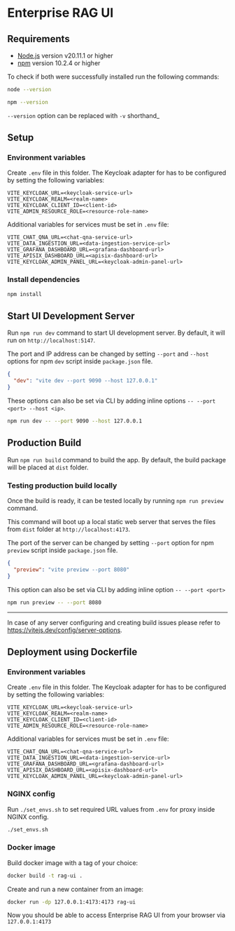# Enterprise RAG UI

## Requirements

- [Node.js](https://nodejs.org/) version v20.11.1 or higher
- [npm](https://www.npmjs.com/) version 10.2.4 or higher

To check if both were successfully installed run the following commands:

```bash
node --version
```

```bash
npm --version
```

`--version` option can be replaced with `-v` shorthand_

## Setup

### Environment variables

Create `.env` file in this folder.
The Keycloak adapter for has to be configured by setting the following variables:
```
VITE_KEYCLOAK_URL=<keycloak-service-url>
VITE_KEYCLOAK_REALM=<realm-name>
VITE_KEYCLOAK_CLIENT_ID=<client-id>
VITE_ADMIN_RESOURCE_ROLE=<resource-role-name>
```

Additional variables for services must be set in `.env` file:
```
VITE_CHAT_QNA_URL=<chat-qna-service-url>
VITE_DATA_INGESTION_URL=<data-ingestion-service-url>
VITE_GRAFANA_DASHBOARD_URL=<grafana-dashboard-url>
VITE_APISIX_DASHBOARD_URL=<apisix-dashboard-url>
VITE_KEYCLOAK_ADMIN_PANEL_URL=<keycloak-admin-panel-url>
```

### Install dependencies

```bash
npm install
```

## Start UI Development Server

Run `npm run dev` command to start UI development server.
By default, it will run on `http://localhost:5147`.

The port and IP address can be changed by setting `--port` and `--host` options
for npm `dev` script inside `package.json` file.
```json
{
  "dev": "vite dev --port 9090 --host 127.0.0.1"
}
```

These options can also be set via CLI by adding inline options `-- --port <port> --host <ip>`.
```bash
npm run dev -- --port 9090 --host 127.0.0.1
```

## Production Build

Run `npm run build` command to build the app.
By default, the build package will be placed at `dist` folder.

### Testing production build locally

Once the build is ready, it can be tested locally by running `npm run preview` command.

This command will boot up a local static web server that serves the files
from `dist` folder at `http://localhost:4173`.

The port of the server can be changed by setting `--port` option
for npm `preview` script inside `package.json` file.
```json
{
  "preview": "vite preview --port 8080"
}
```

This option can also be set via CLI by adding inline option `-- --port <port>`
```bash
npm run preview -- --port 8080
```

---

In case of any server configuring and creating build issues please refer to https://vitejs.dev/config/server-options.


## Deployment using Dockerfile

### Environment variables

Create `.env` file in this folder.
The Keycloak adapter for has to be configured by setting the following variables:
```
VITE_KEYCLOAK_URL=<keycloak-service-url>
VITE_KEYCLOAK_REALM=<realm-name>
VITE_KEYCLOAK_CLIENT_ID=<client-id>
VITE_ADMIN_RESOURCE_ROLE=<resource-role-name>
```

Additional variables for services must be set in `.env` file:
```
VITE_CHAT_QNA_URL=<chat-qna-service-url>
VITE_DATA_INGESTION_URL=<data-ingestion-service-url>
VITE_GRAFANA_DASHBOARD_URL=<grafana-dashboard-url>
VITE_APISIX_DASHBOARD_URL=<apisix-dashboard-url>
VITE_KEYCLOAK_ADMIN_PANEL_URL=<keycloak-admin-panel-url>
```

### NGINX config

Run `./set_envs.sh` to set required URL values from `.env` for proxy inside NGINX config.
```bash
./set_envs.sh
```

### Docker image

Build docker image with a tag of your choice:
```bash
docker build -t rag-ui .
```

Create and run a new container from an image:
```bash
docker run -dp 127.0.0.1:4173:4173 rag-ui
```

Now you should be able to access Enterprise RAG UI from your browser via `127.0.0.1:4173`
